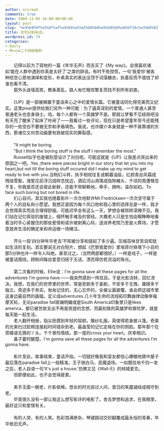 ```yaml
---
author: arsread
comments: true
date: 2009-11-05 16:00:00+00:00
layout: post
slug: '%e4%b9%9f%e5%8f%af%e4%bb%a5%e5%88%b0%e6%b0%b8%e8%bf%9c%e3%80%82'
title: 也可以到永远。
wordpress_id: 74
categories:
- Daily
- Movie二十四帧每秒
---
```


　　记得以前为了寂地的一篇《年华无声》而去买了《My way》。会很喜欢诸如‘能在人群中遇到你真是太好了’之类的辞说。有时不免惊慌，一句‘我爱你’被各种挖空心思地演绎和变形，朴素真实的表达没顶于词藻糖衣，执着反而不值钱了却谁也看不清。  
　　窗外头迷墙高筑，教条紊乱，路人匆忙眼帘繁复而找不到所有初衷。  
　　  
　　《UP》是一部被搁置于童话夹心之中的爱情长篇。它被童话同化得完美而又纪实。这里pixar提供给我们另外一种可能：为了逼真深刻的爱情，一个普通人甚至普通老头也变身骑士。哈。每个人都有一个英雄梦不是。那就让梦看不见结局吧没有天亮了醒来了起床了吵闹了——我看过一些评论，现在只是希望童年至今还能残存的一些空白不要被无奈和矛盾填色。我说，也许媒介本身就是一种不甚靠谱的东西，那诸位又何苦动画要有跌破现实的撕裂感。  
　　  
　　"It might be boring.  
　　"But I think the boring stuff is the stuff I remember the most."  
　　Russell似乎也是被刻意设计了对白呢。可能这就是《UP》让我差点哭出来的原因之一吧。Yes ,there were pieces bright in our story that let you into my heart,but not till the boring stuff occured did I make up my mind to get ready to live with you.当物幻斗转，执手相视往复成朝暮油盐，红颜青丝风霜成残烛雪鬓，海誓花前浮沉成碎念枕边，酒后河山凋落成指隙蝇头，千顷的周遭倏忽不复，你我是否还会彼此新鲜，还能不带聊赖地，牵手，拥吻，温存如初。To face such boring but not bored in life.  
　　扪心自问，其实我也随着影片一次次地默许Mr.Fredricksen一次次坚守属于两个人的自私和小愿望。我想正是因为每个风口他和我心里的选择总是一样，我才会觉得真实而且合理得舒服。可能迟早会有这么一天，梦想会被琐碎深掩不见。我们站在记忆斑驳的废墟上，缅怀触手难及的曾经。大概老人只是生怕会眼睁睁地看着当时手心紧握住的那些爱情和诺许被剥离心际，送进养老院乃至是火葬场，才愿意放弃生活的确定来和命运做一场赌注。  
　　  
　　开头一段‘四分钟年华老去’不知被分享和提起了多少遍。压缩百味甘苦自知犹如生活的复刻。其实要说无对白短片，想起《巴黎我爱你》里埃菲尔铁塔下小丑的那5分钟也许一样令人叫绝。甚至过之。（当然两部都很好。）一样是戏子，一样是被童话围绕。顾盼间每丝爱意归结于无话，漂亮得仿若流溢的珠光。  
　　  
　　第二次看的时候，Ellie说：I'm gonna save all these pages for all the adventures I'm gonna have.——我突然感到一阵炫目。于是光影流转，回忆溃决。我想，在我们的世界里的世界，常是悲剧多于喜剧，不安多于无愧，庸碌多于独立，奇迹多于务实。匆匆记住的，无心忘怀的，全被尘嚣披覆。谁会把这城市里这身边最自然的画幅，定义成adventures.几十年生命的流线拓印舞曲律动像幸福摩天轮，无论paradise fall斑斓明媚或是South America印象里只是likes america，都已被世故支出不再是孩提的念想，而最别致的英雄梦和冒险梦，就是每天能一起生活。  
　　老人翻开相册，指尖抚摸到年轻的容颜。婚纱礼服。英俊得若身披斗篷。奇美的光束扫过脸颊连接起时间错杂到老。最晶莹的记忆定格在你的侧脸。那年那个在旁嬉语无猜的丫头。千千冒险情结。那一度的cross your heart。庆幸相识。  
　　鼻子霎时酸楚。I'm gonna save all these pages for all the adventures I'm gonna have.  
　　  
　　影片至此，故事结束，童话开始。一切就好像我和室友都信心爆棚地猜中屋子最后落在paradise fall上一般精准。王子骑白马，恶魔退场。一如既往地千钧一发之后，老人自语一句‘It's just a house.’彷佛又见《Wall-E》的倾城爱恋。  
　　但即便如此，也不会觉得疲累。  
　　  
　　素手玉面一朝老，片影依稀。悠长的时光掠过人间，昔日的笑靥凝结成相守到老。  
　　毕竟很久没有一部让我这么想写影评的电影了。舍去梦想和追求，在我眼里，最好这只和爱情有关。  
　　  
　　有的人哭，有的人笑。色彩饱满掺杂，琴键跳动交织翻覆成最永恒的青春，年华依旧无声。
